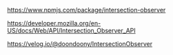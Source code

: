 https://www.npmjs.com/package/intersection-observer

https://developer.mozilla.org/en-US/docs/Web/API/Intersection_Observer_API

https://velog.io/@doondoony/IntersectionObserver